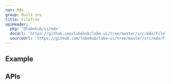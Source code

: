 ```yaml
---
nav: Mdx
group: Built-ins
title: FileTree
apiHeader:
  pkg: '@lobehub/ui/mdx'
  docUrl: 'https://github.com/lobehub/lobe-ui/tree/master/src/mdx/FileTree/index.md'
  sourceUrl: 'https://github.com/lobehub/lobe-ui/tree/master/src/mdx/FileTree/index.tsx'
---
```


## Example

<code src="./demos/index.tsx" ></code>

## APIs

<API></API>
